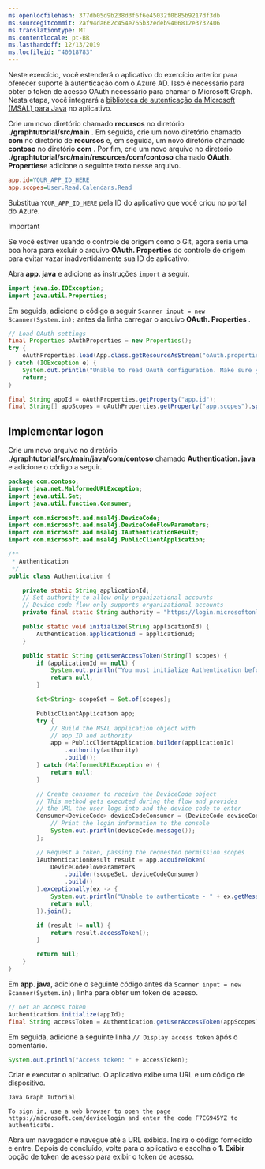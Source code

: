 ```yaml
---
ms.openlocfilehash: 377db05d9b238d3f6f6e45032f0b85b9217df3db
ms.sourcegitcommit: 2af94da662c454e765b32edeb9406812e3732406
ms.translationtype: MT
ms.contentlocale: pt-BR
ms.lasthandoff: 12/13/2019
ms.locfileid: "40018783"
---
```

<!-- markdownlint-disable MD002 MD041 -->

Neste exercício, você estenderá o aplicativo do exercício anterior para oferecer suporte à autenticação com o Azure AD. Isso é necessário para obter o token de acesso OAuth necessário para chamar o Microsoft Graph. Nesta etapa, você integrará a [biblioteca de autenticação da Microsoft (MSAL) para Java](https://github.com/AzureAD/microsoft-authentication-library-for-java) no aplicativo.

Crie um novo diretório chamado **recursos** no diretório **./graphtutorial/src/main** . Em seguida, crie um novo diretório chamado **com** no diretório de **recursos** e, em seguida, um novo diretório chamado **contoso** no diretório **com** . Por fim, crie um novo arquivo no diretório **./graphtutorial/src/main/resources/com/contoso** chamado **OAuth. Properties**e adicione o seguinte texto nesse arquivo.

```INI
app.id=YOUR_APP_ID_HERE
app.scopes=User.Read,Calendars.Read
```

Substitua `YOUR_APP_ID_HERE` pela ID do aplicativo que você criou no portal do Azure.

> [!IMPORTANT]
> Se você estiver usando o controle de origem como o Git, agora seria uma boa hora para excluir o arquivo **OAuth. Properties** do controle de origem para evitar vazar inadvertidamente sua ID de aplicativo.

Abra **app. java** e adicione as instruções `import` a seguir.

```java
import java.io.IOException;
import java.util.Properties;
```

Em seguida, adicione o código a seguir `Scanner input = new Scanner(System.in);` antes da linha carregar o arquivo **OAuth. Properties** .

```java
// Load OAuth settings
final Properties oAuthProperties = new Properties();
try {
    oAuthProperties.load(App.class.getResourceAsStream("oAuth.properties"));
} catch (IOException e) {
    System.out.println("Unable to read OAuth configuration. Make sure you have a properly formatted oAuth.properties file. See README for details.");
    return;
}

final String appId = oAuthProperties.getProperty("app.id");
final String[] appScopes = oAuthProperties.getProperty("app.scopes").split(",");
```

## <a name="implement-sign-in"></a>Implementar logon

Crie um novo arquivo no diretório **./graphtutorial/src/main/java/com/contoso** chamado **Authentication. java** e adicione o código a seguir.

```java
package com.contoso;
import java.net.MalformedURLException;
import java.util.Set;
import java.util.function.Consumer;

import com.microsoft.aad.msal4j.DeviceCode;
import com.microsoft.aad.msal4j.DeviceCodeFlowParameters;
import com.microsoft.aad.msal4j.IAuthenticationResult;
import com.microsoft.aad.msal4j.PublicClientApplication;

/**
 * Authentication
 */
public class Authentication {

    private static String applicationId;
    // Set authority to allow only organizational accounts
    // Device code flow only supports organizational accounts
    private final static String authority = "https://login.microsoftonline.com/common/";

    public static void initialize(String applicationId) {
        Authentication.applicationId = applicationId;
    }

    public static String getUserAccessToken(String[] scopes) {
        if (applicationId == null) {
            System.out.println("You must initialize Authentication before calling getUserAccessToken");
            return null;
        }

        Set<String> scopeSet = Set.of(scopes);

        PublicClientApplication app;
        try {
            // Build the MSAL application object with
            // app ID and authority
            app = PublicClientApplication.builder(applicationId)
                .authority(authority)
                .build();
        } catch (MalformedURLException e) {
            return null;
        }

        // Create consumer to receive the DeviceCode object
        // This method gets executed during the flow and provides
        // the URL the user logs into and the device code to enter
        Consumer<DeviceCode> deviceCodeConsumer = (DeviceCode deviceCode) -> {
            // Print the login information to the console
            System.out.println(deviceCode.message());
        };

        // Request a token, passing the requested permission scopes
        IAuthenticationResult result = app.acquireToken(
            DeviceCodeFlowParameters
                .builder(scopeSet, deviceCodeConsumer)
                .build()
        ).exceptionally(ex -> {
            System.out.println("Unable to authenticate - " + ex.getMessage());
            return null;
        }).join();

        if (result != null) {
            return result.accessToken();
        }

        return null;
    }
}
```

Em **app. java**, adicione o seguinte código antes da `Scanner input = new Scanner(System.in);` linha para obter um token de acesso.

```java
// Get an access token
Authentication.initialize(appId);
final String accessToken = Authentication.getUserAccessToken(appScopes);
```

Em seguida, adicione a seguinte linha `// Display access token` após o comentário.

```java
System.out.println("Access token: " + accessToken);
```

Criar e executar o aplicativo. O aplicativo exibe uma URL e um código de dispositivo.

```Shell
Java Graph Tutorial

To sign in, use a web browser to open the page https://microsoft.com/devicelogin and enter the code F7CG945YZ to authenticate.
```

Abra um navegador e navegue até a URL exibida. Insira o código fornecido e entre. Depois de concluído, volte para o aplicativo e escolha o **1. Exibir** opção de token de acesso para exibir o token de acesso.
